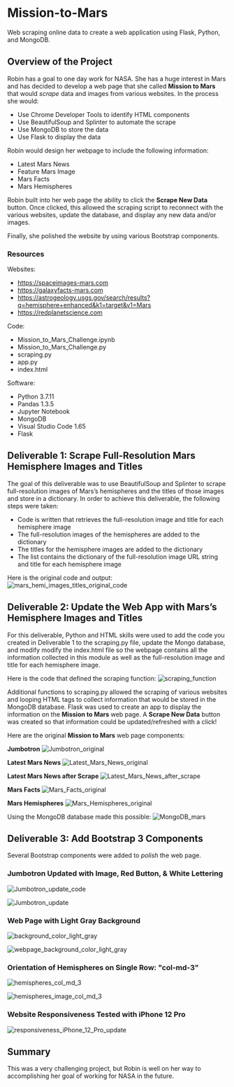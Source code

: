 # Mission-to-Mars
Web scraping online data to create a web application using Flask, Python, and MongoDB.

## Overview of the Project
Robin has a goal to one day work for NASA.  She has a huge interest in Mars and has decided to develop a web page that she called **Mission to Mars** that would *scrape* data and images from various websites.  In the process she would:

  * Use Chrome Developer Tools to identify HTML components
  * Use BeautifulSoup and Splinter to automate the scrape
  * Use MongoDB to store the data
  * Use Flask to display the data

Robin would design her webpage to include the following information:

  * Latest Mars News
  * Feature Mars Image
  * Mars Facts
  * Mars Hemispheres

Robin built into her web page the ability to click the **Scrape New Data** button.  Once clicked, this allowed the scraping script to reconnect with the various websites, update the database, and display any new data and/or images.

Finally, she polished the website by using various Bootstrap components.

### Resources
Websites:
 * https://spaceimages-mars.com
 * https://galaxyfacts-mars.com
 * https://astrogeology.usgs.gov/search/results?q=hemisphere+enhanced&k1=target&v1=Mars
 * https://redplanetscience.com


Code:
 * Mission_to_Mars_Challenge.ipynb
 * Mission_to_Mars_Challenge.py
 * scraping.py
 * app.py
 * index.html


Software:
 * Python 3.7.11
 * Pandas 1.3.5
 * Jupyter Notebook
 * MongoDB
 * Visual Studio Code 1.65
 * Flask


## Deliverable 1:  Scrape Full-Resolution Mars Hemisphere Images and Titles
The goal of this deliverable was to use BeautifulSoup and Splinter to scrape full-resolution images of Mars’s hemispheres and the titles of those images and store in a dictionary.  In order to achieve this deliverable, the following steps were taken:
 * Code is written that retrieves the full-resolution image and title for each hemisphere image
 * The full-resolution images of the hemispheres are added to the dictionary
 * The titles for the hemisphere images are added to the dictionary
 * The list contains the dictionary of the full-resolution image URL string and title for each hemisphere image

Here is the original code and output:
![mars_hemi_images_titles_original_code](https://user-images.githubusercontent.com/94148420/156899089-e732452b-735e-4100-8867-ac36b4839a3b.PNG)


## Deliverable 2:  Update the Web App with Mars’s Hemisphere Images and Titles
For this deliverable, Python and HTML skills were used to add the code you created in Deliverable 1 to the scraping.py file, update the Mongo database, and modify modify the index.html file so the webpage contains all the information collected in this module as well as the full-resolution image and title for each hemisphere image.

Here is the code that defined the scraping function:
![scraping_function](https://user-images.githubusercontent.com/94148420/156899360-e64ea097-31fd-4157-b4cf-f010977b9d6f.PNG)

Additional functions to scraping.py allowed the scraping of various websites and looping HTML tags to collect information that would be stored in the MongoDB database.  Flask was used to create an app to display the information on the **Mission to Mars** web page.  A **Scrape New Data** button was created so that information could be updated/refreshed with a click!

Here are the original **Mission to Mars** web page components:

**Jumbotron**
![Jumbotron_original](https://user-images.githubusercontent.com/94148420/156899743-e4dc0718-d4bc-479d-aa72-78fd4ff669f5.PNG)

**Latest Mars News**
![Latest_Mars_News_original](https://user-images.githubusercontent.com/94148420/156899758-67c4a53e-15bf-453a-b510-1c23e4d6ee89.PNG)

**Latest Mars News after Scrape**
![Latest_Mars_News_after_scrape](https://user-images.githubusercontent.com/94148420/156899772-20666f7d-21d8-44db-bc37-5578f63b054f.PNG)

**Mars Facts**
![Mars_Facts_original](https://user-images.githubusercontent.com/94148420/156899778-f17fbc75-495d-41fa-95a6-e3decd49d4d3.PNG)

**Mars Hemispheres**
![Mars_Hemispheres_original](https://user-images.githubusercontent.com/94148420/156899785-900a78b3-26b0-45d3-9fa4-f7c532847317.PNG)

Using the MongoDB database made this possible:
![MongoDB_mars](https://user-images.githubusercontent.com/94148420/156899804-fcad4a5d-d01f-4236-92cb-240b94f91203.PNG)


## Deliverable 3:  Add Bootstrap 3 Components
Several Bootstrap components were added to *polish* the web page.

### Jumbotron Updated with Image, Red Button, & White Lettering
![Jumbotron_update_code](https://user-images.githubusercontent.com/94148420/156899908-cac8f027-f001-49f3-aae0-e1b5c4de3127.PNG)

![Jumbotron_update](https://user-images.githubusercontent.com/94148420/156899935-5741e664-f526-4514-a16c-06ec5ab9a98e.PNG)

### Web Page with Light Gray Background
![background_color_light_gray](https://user-images.githubusercontent.com/94148420/156900020-4153c6be-20de-4a36-b803-5c1d8d119340.PNG)

![webpage_background_color_light_gray](https://user-images.githubusercontent.com/94148420/156900066-7da14879-77ba-41f3-b082-b699cbd3098f.PNG)

### Orientation of Hemispheres on Single Row: "col-md-3"
![hemispheres_col_md_3](https://user-images.githubusercontent.com/94148420/156900199-bbc1ed2f-f5b7-4e0c-9400-367e4c8bd726.PNG)

![hemispheres_image_col_md_3](https://user-images.githubusercontent.com/94148420/156900235-d186dae7-0ba6-4983-8f00-fc8708c6a579.PNG)

### Website Responsiveness Tested with iPhone 12 Pro
![responsiveness_iPhone_12_Pro_update](https://user-images.githubusercontent.com/94148420/156900329-529ef35a-4b59-41a5-a8c4-14acc7a39c07.PNG)

## Summary
This was a very challenging project, but Robin is well on her way to accomplishing her goal of working for NASA in the future.
